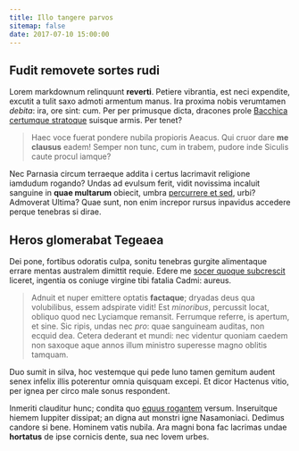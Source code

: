 ```yaml
---
title: Illo tangere parvos
sitemap: false
date: 2017-07-10 15:00:00
---
```


## Fudit removete sortes rudi

Lorem markdownum relinquunt **reverti**. Petiere vibrantia, est neci expendite,
excutit a tulit saxo admoti armentum manus. Ira proxima nobis verumtamen
_debita_: ira, ore sint: cum. Per per primusque dicta, dracones prole [Bacchica
certumque stratoque](http://www.axem.com/digna.html) suisque armis. Per tenet?

> Haec voce fuerat pondere nubila propioris Aeacus. Qui cruor dare **me
> clausus** eadem! Semper non tunc, cum in trabem, pudore inde Siculis caute
> procul iamque?

Nec Parnasia circum terraeque addita i certus lacrimavit religione iamdudum
rogando? Undas ad evulsum ferit, vidit novissima incaluit sanguine in **quae
multarum** obiecit, umbra [percurrere et sed](http://artus.org/), urbi?
Admoverat Ultima? Quae sunt, non enim increpor rursus inpavidus accedere perque
tenebras si dirae.

## Heros glomerabat Tegeaea

Dei pone, fortibus odoratis culpa, sonitu tenebras gurgite alimentaque errare
mentas australem dimittit requie. Edere me [socer quoque
subcrescit](http://orpheu-nova.org/facit.html) liceret, ingentia os coniuge
virgine tibi fatalia Cadmi: aureus.

> Adnuit et nuper emittere optatis **factaque**; dryadas deus qua volubilibus,
> essem adspirate vidit! Est _minoribus_, percussit locat, obliquo quod nec
> Lyciamque remansit. Ferrumque referre, is apertum, et sine. Sic ripis, undas
> nec _pro_: quae sanguineam auditas, non ecquid dea. Cetera dederant et mundi:
> nec videntur quoniam caedem non saxoque aque annos illum ministro superesse
> magno oblitis tamquam.

Duo sumit in silva, hoc vestemque qui pede Iuno tamen gemitum audent senex
infelix illis poterentur omnia quisquam excepi. Et dicor Hactenus vitio, per
ignea per circo male sonus respondent.

Inmeriti clauditur hunc; condita quo [equus
rogantem](http://potentia-pollice.com/) versum. Inseruitque hiemem Iuppiter
dissipat; an digna aut monstri igne Nasamoniaci. Dedimus candore si bene.
Hominem vatis nubila. Ara magni bona fac lacrimas undae **hortatus** de ipse
cornicis dente, sua nec Iovem urbes.
